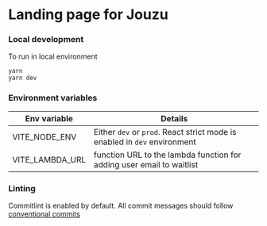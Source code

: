 # Landing page for Jouzu

### Local development

To run in local environment

```
yarn
yarn dev
```

### Environment variables

| Env variable    | Details                                                                   |
| --------------- | ------------------------------------------------------------------------- |
| VITE_NODE_ENV   | Either `dev` or `prod`. React strict mode is enabled in `dev` environment |
| VITE_LAMBDA_URL | function URL to the lambda function for adding user email to waitlist     |

### Linting

Commitlint is enabled by default. All commit messages should follow [conventional commits](https://github.com/conventional-changelog/commitlint/tree/master/%40commitlint/config-conventional)
